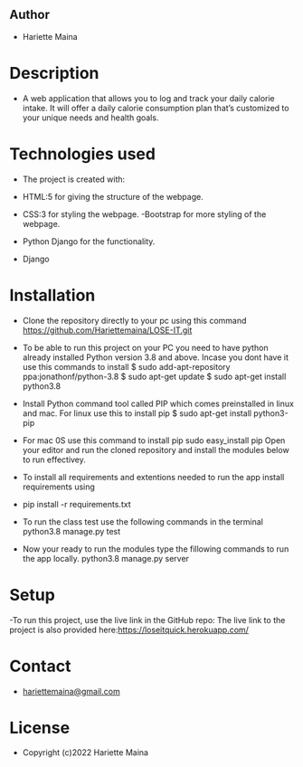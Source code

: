 ## Author
- Hariette Maina
# Description
- A web application that allows you to log and track your daily calorie intake. It will offer a daily calorie consumption plan that’s customized to your unique needs and health goals.


# Technologies used
- The project is created with:

- HTML:5 for giving the structure of the webpage.

- CSS:3 for styling the webpage. -Bootstrap for more styling of the webpage.

- Python Django for the functionality.
- Django

# Installation
- Clone the repository directly to your pc using this command https://github.com/Hariettemaina/LOSE-IT.git

- To be able to run this project on your PC you need to have python already installed Python version 3.8 and above. Incase you dont have it use this commands to install $ sudo add-apt-repository ppa:jonathonf/python-3.8 $ sudo apt-get update $ sudo apt-get install python3.8

- Install Python command tool called PIP which comes preinstalled in linux and mac. For linux use this to install pip $ sudo apt-get install python3-pip

- For mac 0S use this command to install pip sudo easy_install pip Open your editor and run the cloned repository and install the modules below to run effectivey.

- To install all requirements and extentions needed to run the app install requirements using

- pip install -r requirements.txt

- To run the class test use the following commands in the terminal python3.8 manage.py test

- Now your ready to run the modules type the fillowing commands to run the app locally. python3.8 manage.py server

# Setup
-To run this project, use the live link in the GitHub repo: The live link to the project is also provided here:https://loseitquick.herokuapp.com/ 


# Contact
- hariettemaina@gmail.com
# License
- Copyright (c)2022 Hariette Maina